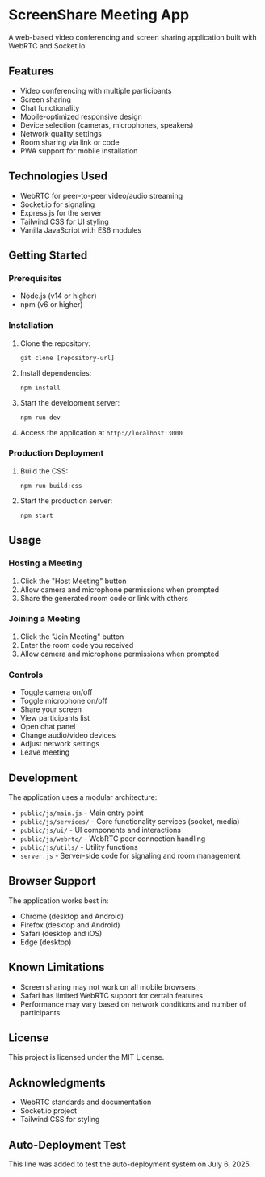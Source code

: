 # ScreenShare Meeting App

A web-based video conferencing and screen sharing application built with WebRTC and Socket.io.

## Features

- Video conferencing with multiple participants
- Screen sharing
- Chat functionality
- Mobile-optimized responsive design
- Device selection (cameras, microphones, speakers)
- Network quality settings
- Room sharing via link or code
- PWA support for mobile installation

## Technologies Used

- WebRTC for peer-to-peer video/audio streaming
- Socket.io for signaling
- Express.js for the server
- Tailwind CSS for UI styling
- Vanilla JavaScript with ES6 modules

## Getting Started

### Prerequisites

- Node.js (v14 or higher)
- npm (v6 or higher)

### Installation

1. Clone the repository:
   ```
   git clone [repository-url]
   ```

2. Install dependencies:
   ```
   npm install
   ```

3. Start the development server:
   ```
   npm run dev
   ```

4. Access the application at `http://localhost:3000`

### Production Deployment

1. Build the CSS:
   ```
   npm run build:css
   ```

2. Start the production server:
   ```
   npm start
   ```

## Usage

### Hosting a Meeting

1. Click the "Host Meeting" button
2. Allow camera and microphone permissions when prompted
3. Share the generated room code or link with others

### Joining a Meeting

1. Click the "Join Meeting" button
2. Enter the room code you received
3. Allow camera and microphone permissions when prompted

### Controls

- Toggle camera on/off
- Toggle microphone on/off
- Share your screen
- View participants list
- Open chat panel
- Change audio/video devices
- Adjust network settings
- Leave meeting

## Development

The application uses a modular architecture:

- `public/js/main.js` - Main entry point
- `public/js/services/` - Core functionality services (socket, media)
- `public/js/ui/` - UI components and interactions
- `public/js/webrtc/` - WebRTC peer connection handling
- `public/js/utils/` - Utility functions
- `server.js` - Server-side code for signaling and room management

## Browser Support

The application works best in:
- Chrome (desktop and Android)
- Firefox (desktop and Android)
- Safari (desktop and iOS)
- Edge (desktop)

## Known Limitations

- Screen sharing may not work on all mobile browsers
- Safari has limited WebRTC support for certain features
- Performance may vary based on network conditions and number of participants

## License

This project is licensed under the MIT License.

## Acknowledgments

- WebRTC standards and documentation
- Socket.io project
- Tailwind CSS for styling

## Auto-Deployment Test

This line was added to test the auto-deployment system on July 6, 2025. 